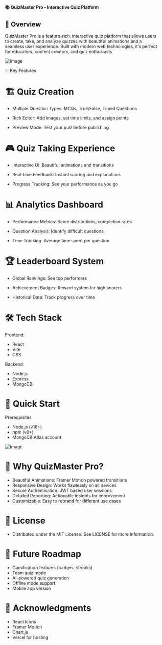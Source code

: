 #### 📚 QuizMaster Pro - Interactive Quiz Platform
## 🎯 Overview
QuizMaster Pro is a feature-rich, interactive quiz platform that allows users to create, take, and analyze quizzes with beautiful animations and a seamless user experience. Built with modern web technologies, it's perfect for educators, content creators, and quiz enthusiasts.

![image](https://github.com/user-attachments/assets/272c8460-38df-48a7-8364-efa14763bbea)

✨ Key Features

# 🏗️ Quiz Creation

- Multiple Question Types: MCQs, True/False, Timed Questions

- Rich Editor: Add images, set time limits, and assign points

- Preview Mode: Test your quiz before publishing

# 🎮 Quiz Taking Experience

- Interactive UI: Beautiful animations and transitions

- Real-time Feedback: Instant scoring and explanations

- Progress Tracking: See your performance as you go

# 📊 Analytics Dashboard

- Performance Metrics: Score distributions, completion rates

- Question Analysis: Identify difficult questions

- Time Tracking: Average time spent per question

# 🏆 Leaderboard System

- Global Rankings: See top performers

- Achievement Badges: Reward system for high scorers

- Historical Data: Track progress over time

# 🛠️ Tech Stack

Frontend:
- React
- Vite
- CSS

Backend:
- Node.js
- Express
- MongoDB

# 🚀 Quick Start
Prerequisites
- Node.js (v16+)
- npm (v8+)
- MongoDB Atlas account

![image](https://github.com/user-attachments/assets/60879e67-81d5-4b07-8d1a-6ab3f437dbd2)

# 🌟 Why QuizMaster Pro?
- Beautiful Animations: Framer Motion powered transitions
- Responsive Design: Works flawlessly on all devices
- Secure Authentication: JWT based user sessions
- Detailed Reporting: Actionable insights for improvement
- Customizable: Easy to rebrand for different use cases

# 📜 License
- Distributed under the MIT License. See LICENSE for more information.

# 🔮 Future Roadmap
- Gamification features (badges, streaks)
- Team quiz mode
- AI-powered quiz generation
- Offline mode support
- Mobile app version

# 🙏 Acknowledgments
- React Icons
- Framer Motion
- Chart.js
- Vercel for hosting
